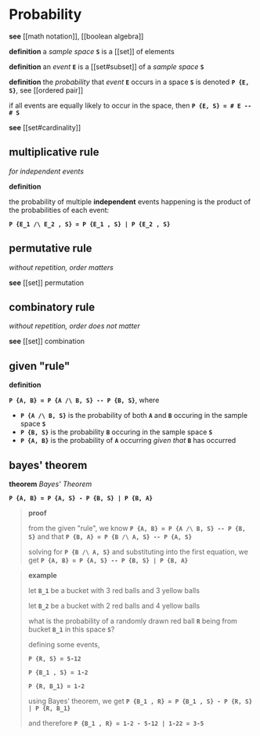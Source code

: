 # Probability

**see** [[math notation]], [[boolean algebra]]

**definition** a _sample space_ **`S`** is a [[set]] of elements

**definition** an _event_ **`E`** is a [[set#subset]] of a _sample space_ **`S`**

**definition** the _probability_ that _event_ **`E`** occurs in a space **`S`** is denoted **`P {E, S}`**, see [[ordered pair]]

if all events are equally likely to occur in the space, then **`P {E, S} = # E -- # S`**

**see** [[set#cardinality]]

## multiplicative rule

_for independent events_

**definition**

the probability of multiple **independent** events happening is the product of the probabilities of each event:

**`P {E_1 /\ E_2 , S} = P {E_1 , S} | P {E_2 , S}`**

## permutative rule

_without repetition, order matters_

**see** [[set]] permutation

## combinatory rule

_without repetition, order does not matter_

**see** [[set]] combination

## given "rule"

**definition**

**`P {A, B} = P {A /\ B, S} -- P {B, S}`**, where

- **`P {A /\ B, S}`** is the probability of both **`A`** and **`B`** occuring in the sample space **`S`**
- **`P {B, S}`** is the probability **`B`** occuring in the sample space **`S`**
- **`P {A, B}`** is the probability of **`A`** occurring _given that_ **`B`** has occurred

## bayes' theorem

**theorem** _Bayes' Theorem_

**`P {A, B} = P {A, S} - P {B, S} | P {B, A}`**

> **proof**
>
> from the given "rule", we know **`P {A, B} = P {A /\ B, S} -- P {B, S}`** and that **`P {B, A} = P {B /\ A, S} -- P {A, S}`**
>
> solving for **`P {B /\ A, S}`** and substituting into the first equation, we get **`P {A, B} = P {A, S} -- P {B, S} | P {B, A}`**

> **example**
>
> let **`B_1`** be a bucket with 3 red balls and 3 yellow balls
>
> let **`B_2`** be a bucket with 2 red balls and 4 yellow balls
>
> what is the probability of a randomly drawn red ball **`R`** being from bucket **`B_1`** in this space **`S`**?
>
> defining some events,
>
> **`P {R, S} = 5-12`**
>
> **`P {B_1 , S} = 1-2`**
>
> **`P {R, B_1} = 1-2`**
>
> using Bayes' theorem, we get **`P {B_1 , R} = P {B_1 , S} - P {R, S} | P {R, B_1}`**
>
> and therefore **`P {B_1 , R} = 1-2 - 5-12 | 1-22 = 3-5`**
